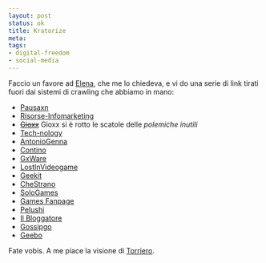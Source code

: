 ```yaml
--- 
layout: post
status: ok
title: Kratorize
meta: 
tags: 
- digital-freedom
- social-media
---
```

Faccio un favore ad [Elena](http://www.delymyth.net/blog/2010/3/18/video-wikio-compra-promodigital-le-mie-lunghe-considerazioni.html), che me lo chiedeva, e vi do una serie di link tirati fuori dai sistemi di crawling che abbiamo in mano:  
  
* [Pausaxn](http://www.pausaxn.it/2010/03/kratorize-yourself-con-il-minisito-di-god-of-war-3/)  
* [Risorse-Infomarketing](http://www.risorse-infomarketing.net/2010/03/18/kratorize-yourself-diventa-il-dio-della-guerra-in-god-of-war-iii/)
* <s>[Gioxx](http://gioxx.org/2010/03/17/kratorize-yourself-trasformati-nel-god-of-war/)</s> Gioxx si è rotto le scatole delle *polemiche inutili*
* [Tech-nology](http://www.tech-nology.it/?p=3351)
* [AntonioGenna](http://antoniogenna.wordpress.com/2010/03/18/videogame-kratorize-yourself-trasformati-nel-god-of-war/)
* [Contino](http://www.contino.com/blog/2010/3/17/kratorize-yourself.html)  
* [GxWare](http://network.gxware.org/salastampa/2010/kratorize-yourself-trasformati-nel-god-of-war.html)
* [LostInVideogame](http://www.lostinvideogame.com/kratorize-diventa-anche-tu-il-dio-della-guerra/)
* [Geekit](http://www.geekit.it/685/tecnologia/god-of-war-iii-trasformati-nel-god-of-war.html)
* [CheStrano](http://chestrano.blogosfere.it/2010/03/diventa-un-dio.html)
* [SoloGames](http://www.sologames.it/18032010/volete-impersonare-kratos-in-god-of-war-3-ecco-come-fare/)
* [Games Fanpage](http://games.fanpage.it/god-of-war-3-primo-widget-per-il-gioco-piu-atteso/)  
* [Pelushi](http://www.pelushi.it/kratorize-yourself-trasformati-nel-god-of-war/)
* [Il Bloggatore](http://www.ilbloggatore.com/2010/03/18/kratorize-yourself-diventa-il-dio-della-guerra-in-god-of-war-iii/)
* [Gossipgo](http://gossipgo.blogfrog.it/videogame-%E2%80%93-kratorize-yourself-trasformati-nel-%E2%80%9Cgod-of-war%E2%80%9D/)
* [Geebo](http://www.geebo.it/kratorize-yourself-prendi-le-sembianze-del-dio-della-guerra/)
  
Fate vobis. A me piace la visione di [Torriero](http://www.gaspartorriero.it/2010/03/difesa-del-social-marketing.html).  
 
